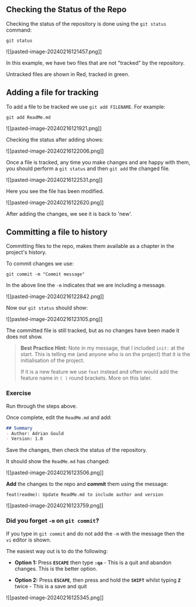 ## Checking the Status of the Repo

Checking the status of the repository is done using the `git status` command:

```shell
git status
```
![[pasted-image-20240216121457.png]]

In this example, we have two files that are not "tracked" by the repository.

Untracked files are shown in Red, tracked in green.

## Adding a file for tracking

To add a file to be tracked we use `git add FILENAME`. For example:

```shell
git add ReadMe.md
```
![[pasted-image-20240216121921.png]]

Checking the status after adding shows:

![[pasted-image-20240216122006.png]]

Once a file is tracked, any time you make changes and are happy with them, you should perform a `git status` and then `git add` the changed file.

![[pasted-image-20240216122531.png]]

Here you see the file has been modified.

![[pasted-image-20240216122620.png]]

After adding the changes, we see it is back to  'new'.

## Committing a file to history

Committing files to the repo, makes them available as a chapter in the project's history.

To commit changes we use:

```shell
git commit -m "Commit message"
```

In the above line the `-m` indicates that we are including a message.

![[pasted-image-20240216122842.png]]

Now our `git status` should show:

![[pasted-image-20240216123105.png]]

The committed file is still tracked, but as no changes have been made it does not show. 

> **Best Practice Hint:** Note in my message, that I included `init:` at the start. This is telling me (and anyone who is on the project) that it is the initialisation of the project. 
> 
> If it is a new feature we use `feat` instead and often would add the feature name in `( )` round brackets. More on this later.

### Exercise

Run through the steps above.

Once complete, edit the `ReadMe.md` and add:

```markdown
## Summary
- Author: Adrian Gould
- Version: 1.0
```

Save the changes, then check the status of the repository.

It should show the `ReadMe.md` has changed:

![[pasted-image-20240216123506.png]]

**Add** the changes to the repo and **commit** them using the message:

```text
feat(readme): Update ReadMe.md to include author and version
```

![[pasted-image-20240216123759.png]]






### Did you forget `-m` on `git commit`?

If you type in `git commit` and do not add the `-m` with the message then the `vi` editor is shown.

The easiest way out is to do the following:

- **Option 1:** Press **`ESCAPE`** then type **`:qa`** - This is a quit and abandon changes. This is the better option.
  
- **Option 2:** Press **`ESCAPE`**, then press and hold the **`SHIFT`** whilst typing **`Z`** twice - This is a save and quit

![[pasted-image-20240216125345.png]]
